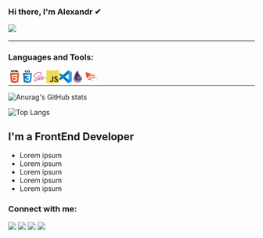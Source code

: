 ### Hi there, I'm Alexandr ✔

![](https://img.shields.io/github/watchers/chudickgumanoid/chudickgumanoid?label=chudickgumanoid&style=social)
___
### Languages and Tools:


<img align="left" alt="HTML5" width="26px" src="https://raw.githubusercontent.com/github/explore/80688e429a7d4ef2fca1e82350fe8e3517d3494d/topics/html/html.png" />
<img align="left"  alt="CSS3" width="26px" src="https://raw.githubusercontent.com/github/explore/80688e429a7d4ef2fca1e82350fe8e3517d3494d/topics/css/css.png" />
<img align="left" alt="Sass" width="26px" src="https://raw.githubusercontent.com/github/explore/80688e429a7d4ef2fca1e82350fe8e3517d3494d/topics/sass/sass.png" />
<img align="left"  alt="JavaScript" width="26px" src="https://raw.githubusercontent.com/github/explore/80688e429a7d4ef2fca1e82350fe8e3517d3494d/topics/javascript/javascript.png" />
<img align="left"  alt="Visual Studio Code" width="26px" src="https://raw.githubusercontent.com/github/explore/80688e429a7d4ef2fca1e82350fe8e3517d3494d/topics/visual-studio-code/visual-studio-code.png" />
<img align="left"  alt="Elixir" width="26px" src="https://raw.githubusercontent.com/devicons/devicon/1119b9f84c0290e0f0b38982099a2bd027a48bf1/icons/elixir/elixir-original.svg" />
<img align="left"  alt="Phoenix elixir" width="26px" src="https://raw.githubusercontent.com/devicons/devicon/1119b9f84c0290e0f0b38982099a2bd027a48bf1/icons/phoenix/phoenix-original.svg" />
</br>

___

![Anurag's GitHub stats](https://github-readme-stats.vercel.app/api?username=chudickgumanoid&show_icons=true&theme=radical)
</br>

![Top Langs](https://github-readme-stats.vercel.app/api/top-langs/?username=chudickgumanoid&layout=compact)


## I'm a FrontEnd Developer
  * Lorem ipsum
  * Lorem ipsum
  * Lorem ipsum
  * Lorem ipsum
  * Lorem ipsum

### Connect with me:

<a href="https://vk.com/chudickgumanoid" target="_blank"><img src="https://cdn-icons.flaticon.com/png/512/2504/premium/2504953.png?token=exp=1659698151~hmac=100cd60cd32b04ea20a39bcb6c07e852" width="32px"></a>
<a href="https://t.me/chudickgumanoid" target="_blank"><img src="https://cdn-icons.flaticon.com/png/512/2504/premium/2504941.png?token=exp=1659698259~hmac=0036229decaf68d76212c66babe974e1" width="32px"></a>
<a href="https://www.instagram.com/chudickgumanoid/" target="_blank"><img src="https://cdn-icons-png.flaticon.com/512/1409/1409946.png" width="32px"></a>
<a href="https://vk.com/chudickgumanoid" target="_blank"><img src="https://cdn-icons.flaticon.com/png/512/2504/premium/2504953.png?token=exp=1659698151~hmac=100cd60cd32b04ea20a39bcb6c07e852" width="32px"></a>

<br />




<br />
<br />
